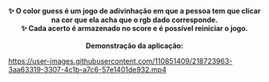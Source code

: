 <div align="center"> <strong>
✨ O color guess é um jogo de adivinhação em que a pessoa tem que clicar na cor que ela acha que o rgb dado corresponde. <br>
✨ Cada acerto é armazenado no score e é possível reiniciar o jogo.<br><br>
Demonstração da aplicação: </strong><br>
</div>

https://user-images.githubusercontent.com/110851409/218723963-3aa63319-3307-4c1b-a7c6-57e1401de932.mp4

